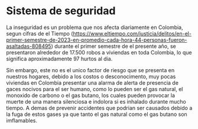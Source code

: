 # Sistema de seguridad

La inseguridad es un problema que nos afecta diariamente en Colombia, segun cifras de el Tiempo (https://www.eltiempo.com/justicia/delitos/en-el-primer-semestre-de-2023-en-promedio-cada-hora-44-personas-fueron-asaltadas-808495) durante el primer semestre de el presente año, se presentaron alrededor de 17.500 robos a viviendas en toda Colombia, lo que significa aproximadamente 97 hurtos al dia. 

Sin embargo, este no es el unico factor de riesgo que se presenta en nuestros hogares, debido a los costos o desconocimento, muy pocas viviendas en Colombia presentar una alarma de alerta de presencia de gaces nocivos para el ser humano, como lo pueden ser el gas natural, el monoxido de carbono o el gas butano, los cuales pueden provocar la muerte de una manera silenciosa e indolora si es inhalado durante mucho tiempo. A demas de prevenir accidentes que podrian ser causados debido a la fuga de estos gases ya que tanto el gas natural como el gas butano son imflamables.


